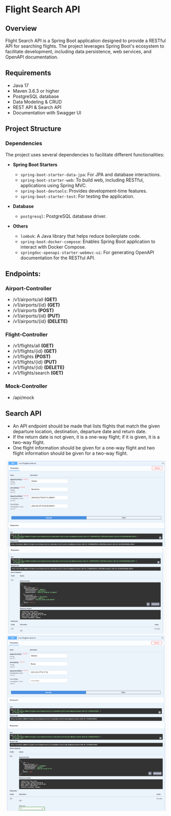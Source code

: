 # Flight Search API

## Overview

Flight Search API is a Spring Boot application designed to provide a RESTful API for searching flights. The project leverages Spring Boot's ecosystem to facilitate development, including data persistence, web services, and OpenAPI documentation.

## Requirements

- Java 17
- Maven 3.6.3 or higher
- PostgreSQL database
- Data Modeling & CRUD
- REST API & Search API
- Documentation with Swagger UI

## Project Structure

### Dependencies

The project uses several dependencies to facilitate different functionalities:

- **Spring Boot Starters**
    - `spring-boot-starter-data-jpa`: For JPA and database interactions.
    - `spring-boot-starter-web`: To build web, including RESTful, applications using Spring MVC.
    - `spring-boot-devtools`: Provides development-time features.
    - `spring-boot-starter-test`: For testing the application.

- **Database**
    - `postgresql`: PostgreSQL database driver.

- **Others**
    - `lombok`: A Java library that helps reduce boilerplate code.
    - `spring-boot-docker-compose`: Enables Spring Boot application to interact with Docker Compose.
    - `springdoc-openapi-starter-webmvc-ui`: For generating OpenAPI documentation for the RESTful API.

## Endpoints:
### Airport-Controller
- /v1/airports/all **(GET)**
- /v1/airports/{id} **(GET)**
- /v1/airports **(POST)**
- /v1/airports/{id} **(PUT)**
- /v1/airports/{id} **(DELETE)**
### Flight-Controller
- /v1/flights/all **(GET)**
- /v1/flights/{id} **(GET)**
- /v1/flights **(POST)**
- /v1/flights/{id} **(PUT)**
- /v1/flights/{id} **(DELETE)**
- /v1/flights/search **(GET)**
### Mock-Controller
- /api/mock

## Search API
- An API endpoint should be made that lists flights that match the given departure location, destination, departure date and return date.
- If the return date is not given, it is a one-way flight; if it is given, it is a two-way flight.
- One flight information should be given for a one-way flight and two flight information should be given for a two-way flight.

![twoWayFlight1](images/search1.png)
![twoWayFlight2](images/search2.png)
![oneWayFlight1](images/search3.png)
![oneWayFlight3](images/search4.png)